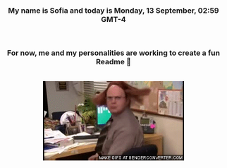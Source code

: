 


<div align="center">
<h3 >My name is Sofia and today is Monday, 13 September, 02:59 GMT-4</h3><br>
<h3 >For now, me and my personalities are working to create a fun Readme 👋
</h3><br>
<img src='img/dwight.gif' alt='working...'/>
</div>
